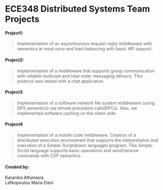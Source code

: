 # ECE348 Distributed Systems Team Projects

#### Project1:
>  Implementation of an asynchronous request-reply middleware with semantics at most once and load-balancing with basic API support. <br>

#### Project2:
>  Implementation of a middleware that supports group communication with reliable multicast and total order messaging delivery. This protocol was tested with a chat application. <br>

#### Project3
>  Implementation of a software network file system middleware (using NFS semantics) via remote procedure calls(RPCs). Also, we implemented software caching on the client-side. <br>

#### Project4
>  Implementation of a mobile code middleware. Creation of a distributed execution environment that supports the interpretation and execution of a Simple-Script(basic language) program. This Simple-Script language supports basic operations and send/receive commands with CSP semantics.<br> 


#### Created by:<br />
Karanika Athanasia<br> 
Lefkopoulou Maria Eleni

